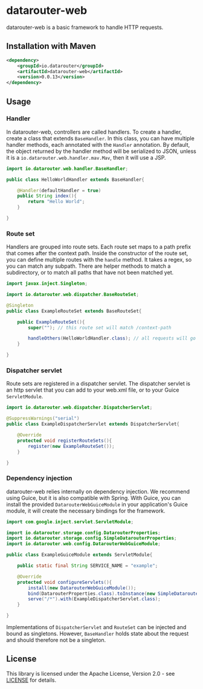 # datarouter-web

datarouter-web is a basic framework to handle HTTP requests.

## Installation with Maven

```xml
<dependency>
	<groupId>io.datarouter</groupId>
	<artifactId>datarouter-web</artifactId>
	<version>0.0.13</version>
</dependency>
```

## Usage

### Handler

In datarouter-web, controllers are called handlers. To create a handler, create a class that extends `BaseHandler`. In this class, you can have multiple handler methods, each annotated with the `Handler` annotation.
By default, the object returned by the handler method will be serialized to JSON, unless it is a `io.datarouter.web.handler.mav.Mav`, then it will use a JSP.

```java
import io.datarouter.web.handler.BaseHandler;

public class HelloWorldHandler extends BaseHandler{

	@Handler(defaultHandler = true)
	public String index(){
		return "Hello World";
	}

}
```

### Route set

Handlers are grouped into route sets. Each route set maps to a path prefix that comes after the context path.
Inside the constructor of the route set, you can define multiple routes with the `handle` method. It takes a regex, so you can match any subpath. There are helper methods to match a subdirectory, or to match all paths that have not been matched yet.

```java
import javax.inject.Singleton;

import io.datarouter.web.dispatcher.BaseRouteSet;

@Singleton
public class ExampleRouteSet extends BaseRouteSet{

	public ExampleRouteSet(){
		super(""); // this route set will match /context-path

		handleOthers(HelloWorldHandler.class); // all requests will go to this handler
	}

}
```

### Dispatcher servlet

Route sets are registered in a dispatcher servlet. The dispatcher servlet is an http servlet that you can add to your web.xml file, or to your Guice `ServletModule`.

```java
import io.datarouter.web.dispatcher.DispatcherServlet;

@SuppressWarnings("serial")
public class ExampleDispatcherServlet extends DispatcherServlet{

	@Override
	protected void registerRouteSets(){
		register(new ExampleRouteSet());
	}

}
```

### Dependency injection
datarouter-web relies internally on dependency injection. We recommend using Guice, but it is also compatible with Spring.
With Guice, you can install the provided `DatarouterWebGuiceModule` in your application's Guice module, it will create the necessary bindings for the framework.

```java
import com.google.inject.servlet.ServletModule;

import io.datarouter.storage.config.DatarouterProperties;
import io.datarouter.storage.config.SimpleDatarouterProperties;
import io.datarouter.web.config.DatarouterWebGuiceModule;

public class ExampleGuiceModule extends ServletModule{

	public static final String SERVICE_NAME = "example";

	@Override
	protected void configureServlets(){
		install(new DatarouterWebGuiceModule());
		bind(DatarouterProperties.class).toInstance(new SimpleDatarouterProperties(SERVICE_NAME));
		serve("/*").with(ExampleDispatcherServlet.class);
	}

}
```

Implementations of `DispatcherServlet` and `RouteSet` can be injected and bound as singletons. However, `BaseHandler` holds state about the request and should therefore not be a singleton.

## License

This library is licensed under the Apache License, Version 2.0 - see [LICENSE](../LICENSE) for details.

